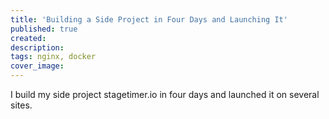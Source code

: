 ```yaml
---
title: 'Building a Side Project in Four Days and Launching It'
published: true
created:
description:
tags: nginx, docker
cover_image:
---
```


I build my side project stagetimer.io in four days and launched it on several sites.
